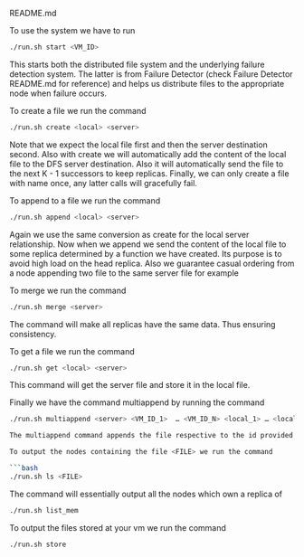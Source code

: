 README.md

To use the system we have to run 

```bash
./run.sh start <VM_ID>
```

This starts both the distributed file system and the underlying failure detection system. The latter is from Failure Detector (check Failure Detector README.md for reference) and helps us distribute files to the appropriate node when failure occurs. 

To create a file we run the command

```bash
./run.sh create <local> <server>
```

Note that we expect the local file first and then the server destination second. Also with create we will automatically add the content of the local file to the DFS server destination. Also it will automatically send the file to the next K - 1 successors to keep replicas. Finally, we can only create a file with name <server> once, any latter calls will gracefully fail. 

To append to a file we run the command

```bash
./run.sh append <local> <server>
```

Again we use the same conversion as create for the local server relationship. Now when we append we send the content of the local file to some replica determined by a function we have created. Its purpose is to avoid high load on the head replica. Also we guarantee casual ordering from a node appending two file to the same server file for example

To merge we run the command

```bash
./run.sh merge <server>
```

The command will make all replicas have the same data. Thus ensuring consistency. 

To get a file we run the command

```bash
./run.sh get <local> <server>
```

This command will get the server file and store it in the local file. 

Finally we have the command multiappend by running the command

```bash
./run.sh multiappend <server> <VM_ID_1>  … <VM_ID_N> <local_1> … <local_3>

The multiappend command appends the file respective to the id provided to the server file. 

To output the nodes containing the file <FILE> we run the command 

```bash
./run.sh ls <FILE>
``` 

The command will essentially output all the nodes which own a replica of <FILE>

```bash
./run.sh list_mem
```

To output the files stored at your vm we run the command

```bash
./run.sh store
```




